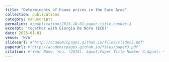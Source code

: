 ```yaml
---
title: "Determinants of house prices in the Euro Area"
collection: publications
category: manuscripts
permalink: #/publication/2015-10-01-paper-title-number-3
excerpt: 'together with Giorgia De Nora (ECB)'
date: 2025-01-01
venue: 'N/A'
slidesurl: #'http://academicpages.github.io/files/slides3.pdf'
paperurl: #'http://academicpages.github.io/files/paper3.pdf'
citation: #'Your Name, You. (2015). &quot;Paper Title Number 3.&quot; <i>Journal 1</i>. 1(3).'
---
```


